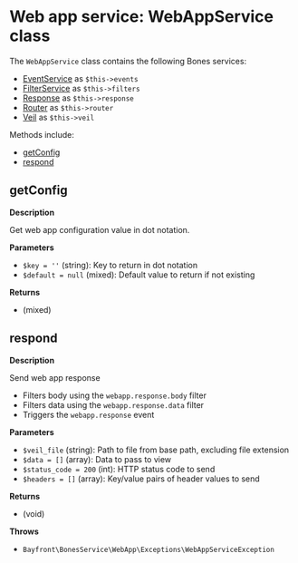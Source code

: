 # Web app service: WebAppService class

The `WebAppService` class contains the following Bones services:

- [EventService](https://github.com/bayfrontmedia/bones/blob/master/docs/services/events.md) as `$this->events`
- [FilterService](https://github.com/bayfrontmedia/bones/blob/master/docs/services/filters.md) as `$this->filters`
- [Response](https://github.com/bayfrontmedia/bones/blob/master/docs/services/response.md) as `$this->response`
- [Router](https://github.com/bayfrontmedia/bones/blob/master/docs/services/router.md) as `$this->router`
- [Veil](https://github.com/bayfrontmedia/bones/blob/master/docs/services/veil.md) as `$this->veil`

Methods include:

- [getConfig](#getconfig)
- [respond](#respond)

## getConfig

**Description**

Get web app configuration value in dot notation.

**Parameters**

- `$key = ''` (string): Key to return in dot notation
- `$default = null` (mixed): Default value to return if not existing

**Returns**

- (mixed)

## respond

**Description**

Send web app response

- Filters body using the `webapp.response.body` filter
- Filters data using the `webapp.response.data` filter
- Triggers the `webapp.response` event

**Parameters**

- `$veil_file` (string): Path to file from base path, excluding file extension
- `$data = []` (array): Data to pass to view
- `$status_code = 200` (int): HTTP status code to send
- `$headers = []` (array): Key/value pairs of header values to send

**Returns**

- (void)

**Throws**

- `Bayfront\BonesService\WebApp\Exceptions\WebAppServiceException`